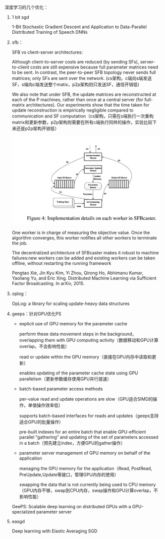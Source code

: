 深度学习的几个优化：


1. 1 bit sgd
	
	1-Bit Stochastic Gradient Descent and Application to Data-Parallel Distributed Training of Speech DNNs 

2. sfb：

	SFB vs client-server architectures:

	Although client-to-server costs are reduced (by sending SFs), server-to-client
	costs are still expensive because full parameter matrices need to be sent.  In contrast, the peer-to-peer SFB topology never sends full matrices; only SFs are sent over the network. (cs架构，c端向s端发送SF，s端向c端发送整个matix，p2p架构则只发送SF，通信开销低)

	We also note that under SFB, the update matrices are reconstructed at each of the P machines, rather than once at a	central server (for full-matrix architectures). Our experiments show that the time taken for update reconstruction is empirically negligible compared to communication and SF computation（cs架构，只需在s端执行一次重构matrix和更新参数，p2p架构则需要在所有c端执行同样的操作，实验比较下来还是p2p架构开销低）

	![](./images/SFBcaster.jpg)

	One worker is in charge of
	measuring the objective value. Once the algorithm converges, this worker notifies all other workers
	to terminate the job.

	The decentralized architecture of SFBcaster makes it robust to machine failures:new workers can be added and existing
	workers can be taken offline, without restarting the running framework
	
	Pengtao Xie, Jin Kyu Kim, Yi Zhou, Qirong Ho, Abhimanu Kumar, Yaoliang Yu, and Eric Xing. Distributed Machine Learning via Sufficient Factor Broadcasting. In arXiv, 2015.



3. oplog：

	
	OpLog: a library for scaling update-heavy data structures



4. geeps：针对GPU优化PS

	- explicit use of GPU memory for the parameter cache
	
		perform these data movement steps in the background， overlapping them with GPU computing activity（数据移动和GPU计算overlap，不会影响性能）

		read or update within the GPU memory（直接在GPU内存中读取和更新）

		enables updating of the parameter cache state using GPU parallelism（更新参数缓存使用GPU并行提速）
		
	- batch-based parameter access methods

		per-value read and update operations are slow（GPU适合SIMD的操作，单值操作效率低）

		supports batch-based interfaces for reads and updates（geeps支持适合GPU的批量操作）

		pre-built indexes for an entire batch that enable GPU-efficient parallel “gathering” and updating of the set of parameters accessed in a batch（预先建立index，方便GPU的gather操作）


	- parameter server management of GPU memory on behalf of the application

		managing the GPU memory for the application（Read, PostRead, PreUpdate,Update等接口，管理GPU内存的使用）

		swapping the data that is not currently being used to CPU memory（GPU内存不够，swap到CPU内存，swap操作和GPU计算overlap，不影响性能）

	GeePS: Scalable deep learning on distributed GPUs with a GPU-specialized parameter server

5. easgd

	Deep learning with Elastic Averaging SGD